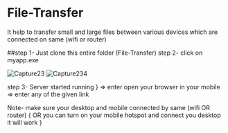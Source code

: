 # File-Transfer
It help to transfer small and large files between various devices which are connected on same (wifi or router)

##step 1-
Just clone this entire folder (File-Transfer) 
step 2-
click on myapp.exe 

![Capture23](https://user-images.githubusercontent.com/60191225/154665284-90ab9c1b-1149-4261-8e05-d82aa2a888e0.JPG)
![Capture234](https://user-images.githubusercontent.com/60191225/154665600-61475630-048a-403b-9708-40468a9e4613.JPG)


step 3-
Server started running } => enter open your browser in your mobile => enter any of the given link 

Note-
make sure your desktop and mobile connected by same (wifi OR router) { OR you can turn on your mobile hotspot and connect you desktop it will work }
